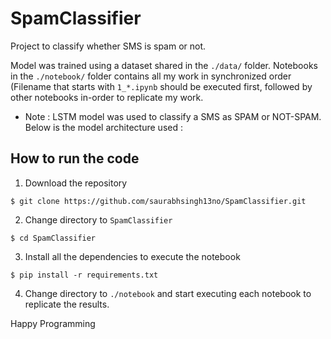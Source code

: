 # SpamClassifier

Project to classify whether SMS is spam or not.

Model was trained using a dataset shared in the `./data/` folder. Notebooks in the `./notebook/` folder contains all my work in synchronized order (Filename that starts with `1_*.ipynb` should be executed first, followed by other notebooks in-order to replicate my work.

* Note : LSTM model was used to classify a SMS as SPAM or NOT-SPAM. Below is the model architecture used :

## How to run the code

1. Download the repository
```
$ git clone https://github.com/saurabhsingh13no/SpamClassifier.git
```

2. Change directory to `SpamClassifier`
```
$ cd SpamClassifier
```

3. Install all the dependencies to execute the notebook
```
$ pip install -r requirements.txt
```

4. Change directory to `./notebook` and start executing each notebook to replicate the results.


Happy Programming
